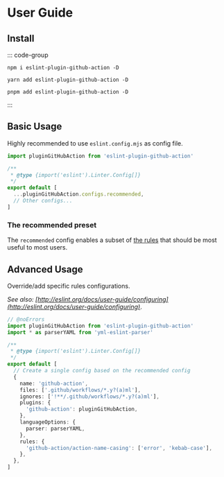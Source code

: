 # User Guide

## Install

::: code-group

```shell [npm]
npm i eslint-plugin-github-action -D
```

```shell [yarn]
yarn add eslint-plugin-github-action -D
```

```shell [pnpm]
pnpm add eslint-plugin-github-action -D
```

:::

## Basic Usage

Highly recommended to use `eslint.config.mjs` as config file.

```ts [eslint.config.mjs] twoslash
import pluginGitHubAction from 'eslint-plugin-github-action'

/**
 * @type {import('eslint').Linter.Config[]}
 */
export default [
  ...pluginGitHubAction.configs.recommended,
  // Other configs...
]
```

### The recommended preset

The `recommended` config enables a subset of [the rules](#rules) that should be most useful to most users.

## Advanced Usage

Override/add specific rules configurations.

_See also: [http://eslint.org/docs/user-guide/configuring](http://eslint.org/docs/user-guide/configuring)_.

```ts [eslint.config.mjs] twoslash
// @noErrors
import pluginGitHubAction from 'eslint-plugin-github-action'
import * as parserYAML from 'yml-eslint-parser'

/**
 * @type {import('eslint').Linter.Config[]}
 */
export default [
  // Create a single config based on the recommended config
  {
    name: 'github-action',
    files: ['.github/workflows/*.y?(a)ml'],
    ignores: ['!**/.github/workflows/*.y?(a)ml'],
    plugins: {
      'github-action': pluginGitHubAction,
    },
    languageOptions: {
      parser: parserYAML,
    },
    rules: {
      'github-action/action-name-casing': ['error', 'kebab-case'],
    },
  },
]
```
